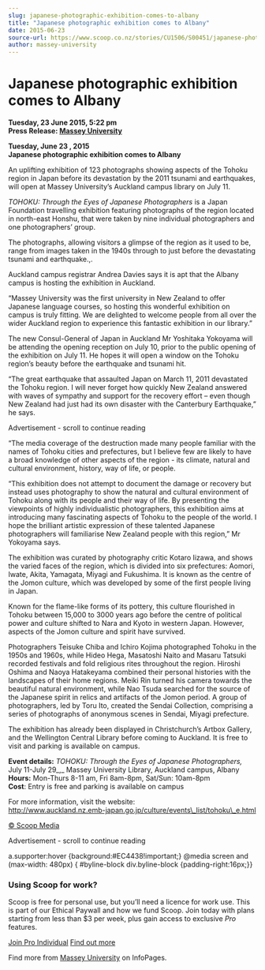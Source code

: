 ```yaml
---
slug: japanese-photographic-exhibition-comes-to-albany
title: "Japanese photographic exhibition comes to Albany"
date: 2015-06-23
source-url: https://www.scoop.co.nz/stories/CU1506/S00451/japanese-photographic-exhibition-comes-to-albany.htm
author: massey-university
---
```

Japanese photographic exhibition comes to Albany
================================================

**Tuesday, 23 June 2015, 5:22 pm**  
**Press Release: [Massey University](https://info.scoop.co.nz/Massey_University)**

**Tuesday, June 23 , 2015**  
**Japanese photographic exhibition comes to Albany**

An uplifting exhibition of 123 photographs showing aspects of the Tohoku region in Japan before its devastation by the 2011 tsunami and earthquakes, will open at Massey University’s Auckland campus library on July 11.

_TOHOKU: Through the Eyes of Japanese Photographers_ is a Japan Foundation travelling exhibition featuring photographs of the region located in north-east Honshu, that were taken by nine individual photographers and one photographers’ group.

The photographs, allowing visitors a glimpse of the region as it used to be, range from images taken in the 1940s through to just before the devastating tsunami and earthquake.,.

Auckland campus registrar Andrea Davies says it is apt that the Albany campus is hosting the exhibition in Auckland.

“Massey University was the first university in New Zealand to offer Japanese language courses, so hosting this wonderful exhibition on campus is truly fitting. We are delighted to welcome people from all over the wider Auckland region to experience this fantastic exhibition in our library.”

The new Consul-General of Japan in Auckland Mr Yoshitaka Yokoyama will be attending the opening reception on July 10, prior to the public opening of the exhibition on July 11. He hopes it will open a window on the Tohoku region’s beauty before the earthquake and tsunami hit.

“The great earthquake that assaulted Japan on March 11, 2011 devastated the Tohoku region. I will never forget how quickly New Zealand answered with waves of sympathy and support for the recovery effort – even though New Zealand had just had its own disaster with the Canterbury Earthquake,” he says.

Advertisement - scroll to continue reading





“The media coverage of the destruction made many people familiar with the names of Tohoku cities and prefectures, but I believe few are likely to have a broad knowledge of other aspects of the region - its climate, natural and cultural environment, history, way of life, or people.

“This exhibition does not attempt to document the damage or recovery but instead uses photography to show the natural and cultural environment of Tohoku along with its people and their way of life. By presenting the viewpoints of highly individualistic photographers, this exhibition aims at introducing many fascinating aspects of Tohoku to the people of the world. I hope the brilliant artistic expression of these talented Japanese photographers will familiarise New Zealand people with this region,” Mr Yokoyama says.

The exhibition was curated by photography critic Kotaro Iizawa, and shows the varied faces of the region, which is divided into six prefectures: Aomori, Iwate, Akita, Yamagata, Miyagi and Fukushima. It is known as the centre of the Jomon culture, which was developed by some of the first people living in Japan.

Known for the flame-like forms of its pottery, this culture flourished in Tohoku between 15,000 to 3000 years ago before the centre of political power and culture shifted to Nara and Kyoto in western Japan. However, aspects of the Jomon culture and spirit have survived.

Photographers Teisuke Chiba and Ichiro Kojima photographed Tohoku in the 1950s and 1960s, while Hideo Hega, Masatoshi Naito and Masaru Tatsuki recorded festivals and fold religious rites throughout the region. Hiroshi Oshima and Naoya Hatakeyama combined their personal histories with the landscapes of their home regions. Meiki Rin turned his camera towards the beautiful natural environment, while Nao Tsuda searched for the source of the Japanese spirit in relics and artifacts of the Jomon period. A group of photographers, led by Toru Ito, created the Sendai Collection, comprising a series of photographs of anonymous scenes in Sendai, Miyagi prefecture.

The exhibition has already been displayed in Christchurch’s Artbox Gallery, and the Wellington Central Library before coming to Auckland. It is free to visit and parking is available on campus.

**Event details:** _TOHOKU: Through the Eyes of Japanese Photographers,_ July 11-July 29_,_ Massey University Library, Auckland campus, Albany  
**Hours:** Mon-Thurs 8-11 am, Fri 8am-8pm, Sat/Sun: 10am-8pm  
**Cost**: Entry is free and parking is available on campus

For more information, visit the website:  
http://www.auckland.nz.emb-japan.go.jp/culture/events\_list/tohoku\_e.html

[© Scoop Media](http://www.scoop.co.nz/about/terms.html)  

Advertisement - scroll to continue reading



a.supporter:hover {background:#EC4438!important;} @media screen and (max-width: 480px) { #byline-block div.byline-block {padding-right:16px;}}

### Using Scoop for work?

Scoop is free for personal use, but you’ll need a licence for work use. This is part of our Ethical Paywall and how we fund Scoop. Join today with plans starting from less than $3 per week, plus gain access to exclusive _Pro_ features.  
  
[Join Pro Individual](https://pro.scoop.co.nz/Individual/?from=ProIn24) [Find out more](https://pro.scoop.co.nz/using-scoop-for-work/?from=ProIn24)

Find more from [Massey University](https://info.scoop.co.nz/Massey_University) on InfoPages.
